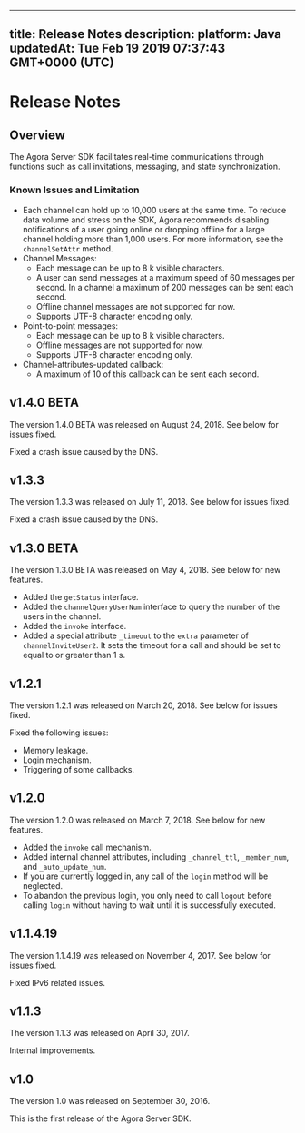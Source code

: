 
---
title: Release Notes
description: 
platform: Java
updatedAt: Tue Feb 19 2019 07:37:43 GMT+0000 (UTC)
---
# Release Notes
## Overview

The Agora Server SDK facilitates real-time communications through functions such as call invitations, messaging, and state synchronization.

### Known Issues and Limitation

-   Each channel can hold up to 10,000 users at the same time. To reduce data volume and stress on the SDK, Agora recommends disabling notifications of a user going online or dropping offline for a large channel holding more than 1,000 users. For more information, see the `channelSetAttr` method. 
-   Channel Messages:
    -   Each message can be up to 8 k visible characters.
    -   A user can send messages at a maximum speed of 60 messages per second. In a channel a maximum of 200 messages can be sent each second.
    -   Offline channel messages are not supported for now.
    -   Supports UTF-8 character encoding only.
-   Point-to-point messages:
    -   Each message can be up to 8 k visible characters.
    -   Offline messages are not supported for now.
    -   Supports UTF-8 character encoding only.
-   Channel-attributes-updated callback:
    -   A maximum of 10 of this callback can be sent each second.


## v1.4.0 BETA

The version 1.4.0 BETA was released on August 24, 2018. See below for issues fixed.

Fixed a crash issue caused by the DNS.

## v1.3.3

The version 1.3.3 was released on July 11, 2018. See below for issues fixed.

Fixed a crash issue caused by the DNS.

## v1.3.0 BETA

The version 1.3.0 BETA was released on May 4, 2018. See below for new features.

-   Added the <code>getStatus</code> interface.
-   Added the <code>channelQueryUserNum</code> interface to query the number of the users in the channel.
-   Added the <code>invoke</code> interface.
-   Added a special attribute <code>_timeout</code> to the <code>extra</code> parameter of <code>channelInviteUser2</code>. It sets the timeout for a call and should be set to equal to or greater than 1 s.


## v1.2.1

The version 1.2.1 was released on March 20, 2018. See below for issues fixed.

Fixed the following issues:

-   Memory leakage.
-   Login mechanism.
-   Triggering of some callbacks.


## v1.2.0 

The version 1.2.0 was released on March 7, 2018. See below for new features.

-   Added the <code>invoke</code> call mechanism.
-   Added internal channel attributes, including `_channel_ttl`,  `_member_num`, and `_auto_update_num`.
-   If you are currently logged in, any call of the <code>login</code> method will be neglected.
-   To abandon the previous login, you only need to call <code>logout</code> before calling <code>login</code> without having to wait until it is successfully executed.


## v1.1.4.19

The version 1.1.4.19 was released on November 4, 2017. See below for issues fixed.

Fixed IPv6 related issues.

## v1.1.3

The version 1.1.3 was released on April 30, 2017.

Internal improvements.

## v1.0

The version 1.0 was released on September 30, 2016.

This is the first release of the Agora Server SDK.



